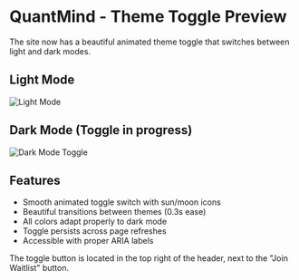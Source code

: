 # QuantMind - Theme Toggle Preview

The site now has a beautiful animated theme toggle that switches between light and dark modes.

## Light Mode
![Light Mode](/home/ubuntu/screenshots/3000-iujlcg7b2k4nq89_2025-10-23_10-43-06_2005.webp)

## Dark Mode (Toggle in progress)
![Dark Mode Toggle](/home/ubuntu/screenshots/3000-iujlcg7b2k4nq89_2025-10-23_10-43-24_1927.webp)

## Features
- Smooth animated toggle switch with sun/moon icons
- Beautiful transitions between themes (0.3s ease)
- All colors adapt properly to dark mode
- Toggle persists across page refreshes
- Accessible with proper ARIA labels

The toggle button is located in the top right of the header, next to the "Join Waitlist" button.

